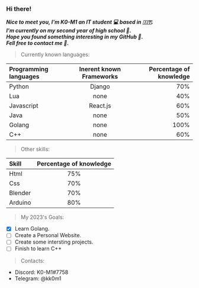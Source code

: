 ### **Hi there!**
***_Nice to meet you, I'm **K0-M1** an IT student 💻 based in 🇮🇹._***
<br>
***_I'm currently on my second year of high school 🏫._***
<br>
***_Hope you found something interesting in my GitHub 🤖._***
<br>
***_Fell free to contact me 👀._***
<br>

> Currently known languages:

| Programming languages | Inerent known Frameworks | Percentage of knowledge |
| :---  |  :---:  | ---: |
| Python | Django | 70% |
| Lua   | none   | 40% |
| Javascript | React.js | 60% |
| Java | none | 50% |
| Golang | none | 100% |
| C++ | none | 60% |

> Other skills:

| Skill | Percentage of knowledge |
| :---  | :---:|
| Html  | 75% |
| Css   | 70% |
| Blender | 70% |
| Arduino | 80% |

> My 2023's Goals:
- [x] Learn Golang.
- [ ] Create a Personal Website.
- [ ] Create some intersting projects.
- [ ] Finish to learn C++

> Contacts:
- Discord: K0-M1#7758
- Telegram: @kk0m1

